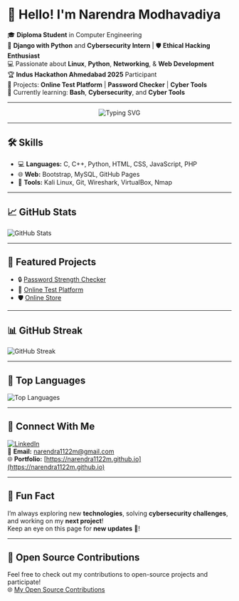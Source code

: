 # 👋 Hello! I'm Narendra Modhavadiya

🎓 **Diploma Student** in Computer Engineering  
🔐 **Django with Python** and **Cybersecurity Intern** | 🛡️ **Ethical Hacking Enthusiast**  
💻 Passionate about **Linux**, **Python**, **Networking**, & **Web Development**  
🏆 **Indus Hackathon Ahmedabad 2025** Participant  
🧪 Projects: **Online Test Platform** | **Password Checker** | **Cyber Tools**  
🌱 Currently learning: **Bash**, **Cybersecurity**, and **Cyber Tools**

---

<p align="center">
  <img src="https://readme-typing-svg.demolab.com?font=Fira+Code&weight=600&size=22&pause=1000&color=00FFCC&center=true&vCenter=true&width=435&lines=Hi%2C+I'm+Narendra+Modhavadiya!;I+am+a+Full+Stack+Developer;Cybersecurity+Enthusiast+%F0%9F%9A%80" alt="Typing SVG" />
</p>

---

## 🛠️ Skills
- 💻 **Languages:** C, C++, Python, HTML, CSS, JavaScript, PHP  
- 🌐 **Web:** Bootstrap, MySQL, GitHub Pages  
- 🧰 **Tools:** Kali Linux, Git, Wireshark, VirtualBox, Nmap  

---

## 📈 GitHub Stats
![GitHub Stats](https://github-readme-stats.vercel.app/api?username=narendra1122m&show_icons=true&hide=prs&count_private=true&theme=default&hide_title=true)

---

## 📂 Featured Projects
- 🔒 [Password Strength Checker](https://github.com/narendra1122m/Password-Strength-Checker)  
- 🧪 [Online Test Platform](https://github.com/narendra1122m/Online-Test-Platform)  
- 🛡️ [Online Store](https://github.com/narendra1122m/online_store)

---

## 📊 GitHub Streak
![GitHub Streak](https://github-readme-streak-stats.herokuapp.com/?user=narendra1122m&theme=default)

---

## 🚀 Top Languages
![Top Languages](https://github-readme-stats.vercel.app/api/top-langs/?username=narendra1122m&layout=compact&theme=default)

---

## 🤝 Connect With Me  
[![LinkedIn](https://img.shields.io/badge/LinkedIn-blue?style=flat&logo=linkedin)](https://www.linkedin.com/in/narendra-modhavadiya-443616309?utm_source=share&utm_campaign=share_via&utm_content=profile&utm_medium=android_app)  
📧 **Email:** narendra1122m@gmail.com  
🌐 **Portfolio:** [https://narendra1122m.github.io](https://narendra1122m.github.io)

---

## 🔮 Fun Fact
I’m always exploring new **technologies**, solving **cybersecurity challenges**, and working on my **next project**!  
Keep an eye on this page for **new updates** 🚀!

---

## 📖 Open Source Contributions
Feel free to check out my contributions to open-source projects and participate!  
🌐 [My Open Source Contributions](https://github.com/narendra1122m?tab=repositories)
